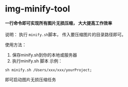 # img-minify-tool
#### 一行命令即可实现所有图片无损压缩， 大大提高工作效率

说明： 执行 `minify.sh`脚本， 传入要压缩图片的目录路径即可。

使用方法：
1. 保存minify.sh到你的本地或服务器
2. 执行minify.sh 脚本
示例：
```
sh minify.sh /Users/xxx/xxx/yourProject;
```
即可启动图片无损压缩任务
